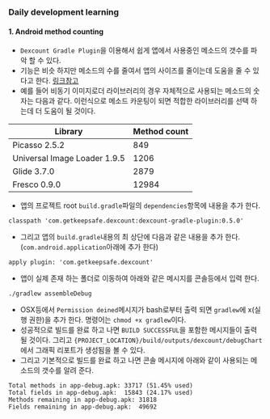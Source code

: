 ### Daily development learning
#### 1. Android method counting 
- `Dexcount Gradle Plugin`을 이용해서 쉽게 앱에서 사용중인 메소드의 갯수를 파악 할 수 있다. 
- 기능은 비슷 하지만 메소드의 수를 줄여서 앱의 사이즈를 줄이는데 도움을 줄 수 있다고 한다. [링크참고](http://jeroenmols.com/blog/2016/05/06/methodcount/)
- 예를 들어 비동기 이미지로더 라이브러리의 경우 자체적으로 사용되는 메소드의 숫자는 다음과 같다. 이런식으로 메소드 카운팅이 되면 적합한 라이브러리를 선택 하는데 더 도움이 될 것이다. 

Library | Method count  
--- | ---  
Picasso 2.5.2 | 849  
Universal Image Loader 1.9.5 | 1206  
Glide 3.7.0 | 2879   
Fresco 0.9.0 | 12984  
- 앱의 프로젝트 root `build.gradle`파일의 `dependencies`항목에 내용을 추가 한다. 
```
classpath 'com.getkeepsafe.dexcount:dexcount-gradle-plugin:0.5.0'
```
- 그리고 앱의 `build.gradle`내용의 최 상단에 다음과 같은 내용을 추가 한다. (`com.android.application`아래에 추가 한다)
```
apply plugin: 'com.getkeepsafe.dexcount'
```
- 앱이 실제 존재 하는 폴더로 이동하여 아래와 같은 메시지를 콘솔등에서 입력 한다. 
```
./gradlew assembleDebug
```
- OSX등에서 `Permission deined`메시지가 bash로부터 출력 되면 `gradlew`에 x(실행 권한)을 추가 한다. 명령어는 `chmod +x gradlew`이다.
- 성공적으로 빌드를 완료 하고 나면 `BUILD SUCCESSFUL`을 포함한 메시지들이 출력 될 것이다. 그리고 `{PROJECT_LOCATION}/build/outputs/dexcount/debugChart`에서 그래픽 리포트가 생성됨을 볼 수 있다. 
- 그리고 기본적으로 빌드를 완료 하고 나면 콘솔 메시지에 아래와 같이 사용되는 메소드의 갯수를 알려 준다. 
```
Total methods in app-debug.apk: 33717 (51.45% used)
Total fields in app-debug.apk:  15843 (24.17% used)
Methods remaining in app-debug.apk: 31818
Fields remaining in app-debug.apk:  49692
```

